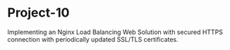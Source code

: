 # Project-10
Implementing an Nginx Load Balancing Web Solution with secured HTTPS connection with periodically updated SSL/TLS certificates.
